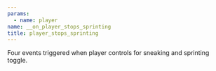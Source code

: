```yaml
---
params:
  - name: player
name: __on_player_stops_sprinting
title: player_stops_sprinting
---
```


Four events triggered when player controls for sneaking and sprinting toggle.
